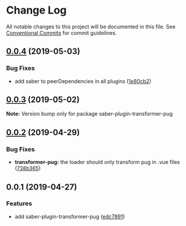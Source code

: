 # Change Log

All notable changes to this project will be documented in this file.
See [Conventional Commits](https://conventionalcommits.org) for commit guidelines.

## [0.0.4](https://github.com/egoist/saber/compare/saber-plugin-transformer-pug@0.0.3...saber-plugin-transformer-pug@0.0.4) (2019-05-03)

### Bug Fixes

- add saber to peerDependencies in all plugins ([1e80cb2](https://github.com/egoist/saber/commit/1e80cb2))

## [0.0.3](https://github.com/egoist/saber/compare/saber-plugin-transformer-pug@0.0.2...saber-plugin-transformer-pug@0.0.3) (2019-05-02)

**Note:** Version bump only for package saber-plugin-transformer-pug

## [0.0.2](https://github.com/egoist/saber/compare/saber-plugin-transformer-pug@0.0.1...saber-plugin-transformer-pug@0.0.2) (2019-04-29)

### Bug Fixes

- **transformer-pug:** the loader should only transform pug in .vue files ([738b365](https://github.com/egoist/saber/commit/738b365))

## 0.0.1 (2019-04-27)

### Features

- add saber-plugin-transformer-pug ([edc7891](https://github.com/egoist/saber/commit/edc7891))
